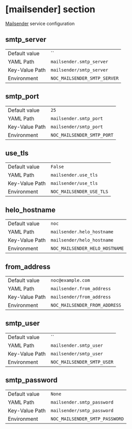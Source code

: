 # [mailsender] section

[Mailsender](../services/mailsender.md) service configuration

## smtp_server

|                |                              |
| -------------- | ---------------------------- |
| Default value  | ``                           |
| YAML Path      | `mailsender.smtp_server`     |
| Key-Value Path | `mailsender/smtp_server`     |
| Environment    | `NOC_MAILSENDER_SMTP_SERVER` |

## smtp_port

|                |                            |
| -------------- | -------------------------- |
| Default value  | `25`                       |
| YAML Path      | `mailsender.smtp_port`     |
| Key-Value Path | `mailsender/smtp_port`     |
| Environment    | `NOC_MAILSENDER_SMTP_PORT` |

## use_tls

|                |                          |
| -------------- | ------------------------ |
| Default value  | `False`                  |
| YAML Path      | `mailsender.use_tls`     |
| Key-Value Path | `mailsender/use_tls`     |
| Environment    | `NOC_MAILSENDER_USE_TLS` |

## helo_hostname

|                |                                |
| -------------- | ------------------------------ |
| Default value  | `noc`                          |
| YAML Path      | `mailsender.helo_hostname`     |
| Key-Value Path | `mailsender/helo_hostname`     |
| Environment    | `NOC_MAILSENDER_HELO_HOSTNAME` |

## from_address

|                |                               |
| -------------- | ----------------------------- |
| Default value  | `noc@example.com`             |
| YAML Path      | `mailsender.from_address`     |
| Key-Value Path | `mailsender/from_address`     |
| Environment    | `NOC_MAILSENDER_FROM_ADDRESS` |

## smtp_user

|                |                            |
| -------------- | -------------------------- |
| Default value  | ``                         |
| YAML Path      | `mailsender.smtp_user`     |
| Key-Value Path | `mailsender/smtp_user`     |
| Environment    | `NOC_MAILSENDER_SMTP_USER` |

## smtp_password

|                |                                |
| -------------- | ------------------------------ |
| Default value  | `None`                         |
| YAML Path      | `mailsender.smtp_password`     |
| Key-Value Path | `mailsender/smtp_password`     |
| Environment    | `NOC_MAILSENDER_SMTP_PASSWORD` |
